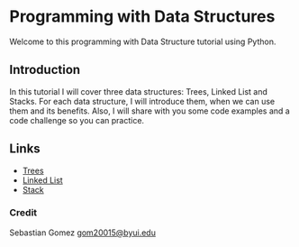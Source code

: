 # Programming with Data Structures

Welcome to this programming with Data Structure tutorial using Python.

## Introduction

In this tutorial I will cover three data structures: Trees, Linked List and Stacks. For each data structure, I will introduce them, when we can use them and its benefits. Also, I will share with you some code examples and a code challenge so you can practice.

## Links

-  [Trees](trees.md)
-  [Linked List](linkedList.md)
-  [Stack](stack.md)

### Credit

Sebastian Gomez
gom20015@byui.edu
